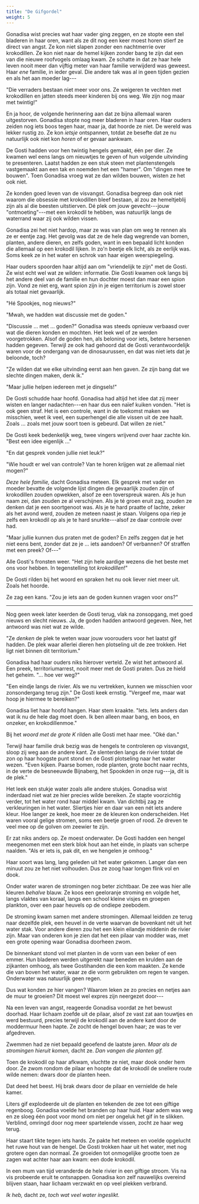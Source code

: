 ```yaml
---
title: "De Gifgordel"
weight: 5
---
```


Gonadisa wist precies wat haar vader ging zeggen, en ze stopte een stel bladeren in haar oren, want als ze dit nog een keer moest horen stierf ze direct van angst. Ze kon niet slapen zonder een nachtmerrie over krokodillen. Ze kon niet naar de hemel kijken zonder bang te zijn dat een van die nieuwe roofvogels omlaag kwam. Ze schatte in dat ze haar hele leven nooit meer dan vijftig meter van haar familie verwijderd was geweest. Haar _ene_ familie, in ieder geval. Die andere tak was al in geen tijden gezien en als het aan moeder lag---

"Die verraders bestaan niet meer voor ons. Ze weigeren te vechten met krokodillen en jatten steeds meer kinderen bij ons weg. We zijn nog maar met twintig!"

En ja hoor, de volgende herinnering aan dat ze bijna allemaal waren uitgestorven. Gonadisa stopte nog meer bladeren in haar oren. Haar ouders zeiden nog iets boos tegen haar, maar ja, dat hoorde ze niet. De wereld was lekker rustig zo. Ze kon _ietsje_ ontspannen, totdat ze besefte dat ze nu natuurlijk ook niet kon _horen_ of er gevaar aankwam.

De Gosti hadden voor hen twintig hengels gemaakt, één per dier. Ze kwamen wel eens langs om nieuwtjes te geven of hun volgende uitvinding te presenteren. Laatst hadden ze een stuk steen met plantenstengels vastgemaakt aan een tak en noemden het een "hamer". Om "dingen mee te bouwen". Toen Gonadisa vroeg wat ze dan wilden bouwen, wisten ze het ook niet.

Ze konden goed leven van de visvangst. Gonadisa begreep dan ook niet waarom die obsessie met krokodillen bleef bestaan, al zou ze hemeltjeblij zijn als al die beesten uitstierven. Dé plek om jouw gevecht---jouw "ontmoeting"---met een krokodil te hebben, was natuurlijk langs de waterrand waar zij ook wilden vissen.

Gonadisa zei het niet hardop, maar ze was van plan om weg te rennen als ze er eentje zag. Het gevolg was dat ze de hele dag wegrende van bomen, planten, andere dieren, en zelfs goden, want in een bepaald licht konden die allemaal op een krokodil lijken. In zo'n beetje elk licht, als ze eerlijk was. Soms keek ze in het water en schrok van haar eigen weerspiegeling.

Haar ouders spoorden haar altijd aan om "vriendelijk te zijn" met de Gosti. Ze wist echt wel wat ze wilden: informatie. Die Gosti kwamen ook langs bij het andere deel van de familie en hun dochter moest dan maar een spion zijn. Vond ze niet erg, want spion zijn in je eigen territorium is zowel stoer als totaal niet gevaarlijk.

"Hé Spookjes, nog nieuws?"

"Mwah, we hadden wat discussie met de goden."

"Discussie ... met ... goden?" Gonadisa was steeds opnieuw verbaasd over wat die dieren konden en mochten. Het leek wel of ze werden voorgetrokken. Alsof de goden hen, als beloning voor iets, betere hersenen hadden gegeven. Terwijl ze ook had gehoord dat de Gosti verantwoordelijk waren voor de ondergang van de dinosaurussen, en dat was niet iets dat je beloonde, toch?

"Ze wilden dat we elke uitvinding eerst aan hen gaven. Ze zijn bang dat we slechte dingen maken, denk ik."

"Maar jullie helpen iedereen met je dingsels!"

De Gosti schudde haar hoofd. Gonadisa had altijd het idee dat zij meer wisten en langer nadachten---en haar dus een naïef kuiken vonden. "Het is ook geen straf. Het is een controle, want in de toekomst maken we misschien, weet ik veel, een superhengel die alle vissen uit de zee haalt. Zoals ... zoals met jouw soort toen is gebeurd. Dat willen ze niet."

De Gosti keek bedenkelijk weg, twee vingers wrijvend over haar zachte kin. "Best een idee eigenlijk ..."

"En dat gesprek vonden jullie niet leuk?"

"Wie houdt er wel van controle? Van te horen krijgen wat ze allemaal niet mogen?"

_Deze hele familie,_ dacht Gonadisa meteen. Elk gesprek met vader en moeder bevatte de volgende lijst dingen die gevaarlijk zouden zijn of krokodillen zouden opwekken, alsof ze een toverspreuk waren. Als je hun naam zei, dan zouden ze al verschijnen. Als je té groen eruit zag, zouden ze denken dat je een soortgenoot was. Als je te hard praatte of lachte, zeker als het avond werd, zouden ze meteen naast je staan. Volgens opa riep je zelfs een krokodil op als je te hard snurkte---alsof ze daar controle over had.

"Maar jullie kunnen dus praten met de goden? En zelfs zeggen dat je het niet eens bent, zonder dat ze je ... iets aandoen? Of verbannen? Of straffen met een preek? Of---"

Alle Gosti's fronsten weer. "Het zijn hele aardige wezens die het beste met ons voor hebben. In tegenstelling tot _krokodillen_!"

De Gosti rilden bij het woord en spraken het nu ook liever niet meer uit. Zoals het hoorde.

Ze zag een kans. "Zou je iets aan de goden kunnen vragen voor ons?"

___

Nog geen week later keerden de Gosti terug, vlak na zonsopgang, met goed nieuws en slecht nieuws. Ja, de goden hadden antwoord gegeven. Nee, het antwoord was niet wat ze wilde.

"Ze _denken_ de plek te weten waar jouw voorouders voor het laatst gif hadden. De plek waar allerlei dieren hen plotseling uit de zee trokken. Het ligt niet binnen dit territorium."

Gonadisa had haar ouders niks hierover verteld. Ze wist het antwoord al. Een preek, territoriumarrest, nooit meer met de Gosti praten. Dus ze hield het geheim. "... hoe ver weg?"

"Een eindje langs de rivier. Als we nu vertrekken, kunnen we misschien voor zonsondergang terug zijn." De Gosti keek ernstig. "Vergeef me, maar wat hoop je hiermee te bereiken?"

Gonadisa liet haar hoofd hangen. Haar stem kraakte. "Iets. Iets anders dan wat ik nu de hele dag moet doen. Ik ben alleen maar bang, en boos, en onzeker, en krokodillenmoe."

Bij het _woord met de grote K_ rilden alle Gosti met haar mee. "Oké dan."

Terwijl haar familie druk bezig was de hengels te controleren op visvangst, sloop zij weg aan de andere kant. Ze slenterden langs de rivier totdat de zon op haar hoogste punt stond en de Gosti plotseling naar het water wezen. "Even kijken. Paarse bomen, rode planten, grote bocht naar rechts, in de verte de besneeuwde Bijnaberg, het Spookden in onze rug---ja, dit is de plek."

Het leek een stukje water zoals alle andere stukjes. Gonadisa wist inderdaad niet wat ze hier precies wilde bereiken. Ze stapte voorzichtig verder, tot het water rond haar middel kwam. Van dichtbij zag ze verkleuringen in het water. Sliertjes hier en daar van een nét iets andere kleur. Hoe langer ze keek, hoe meer ze de kleuren kon onderscheiden. Het waren vooral gelige stromen, soms een beetje groen of rood. Ze dreven te veel mee op de golven om zeewier te zijn.

Er zat niks anders op. Ze moest onderwater. De Gosti hadden een hengel meegenomen met een sterk blok hout aan het einde, in plaats van scherpe naalden. "Als er iets is, pak dit, en we hengelen je omhoog."

Haar soort was lang, lang geleden uit het water gekomen. Langer dan een minuut zou ze het niet volhouden. Dus ze zoog haar longen flink vol en dook.

Onder water waren de stromingen nog beter zichtbaar. De zee was hier alle kleuren _behalve_ blauw. Ze koos een geeloranje stroming en volgde het, langs vlaktes van koraal, langs een school kleine visjes en groepen plankton, over een paar heuvels op de ondiepe zeebodem.

De stroming kwam samen met andere stromingen. Allemaal leidden ze terug naar dezelfde plek, een heuvel in de verte waarvan de bovenkant nét uit het water stak. Voor andere dieren zou het een klein eilandje middenin de rivier zijn. Maar van onderen kon je zien dat het een pilaar van modder was, met een grote opening waar Gonadisa doorheen zwom.

De binnenkant stond vol met planten in de vorm van een beker of een emmer. Hun bladeren werden uitgerekt naar beneden en krulden aan de zijkanten omhoog, als twee Gostihanden die een kom maakten. Ze kende die van boven het water, waar ze die vorm gebruikten om regen te vangen. Onderwater was natuurlijk geen regen.

Dus wat konden ze hier vangen? Waarom leken ze zo precies en netjes aan de muur te groeien? Dit moest wel expres zijn neergezet door---

Na een leven van angst, reageerde Gonadisa voordat ze het bewust doorhad. Haar lichaam zoefde uit de pilaar, alsof ze vast zat aan touwtjes en werd bestuurd, precies terwijl de krokodil aan de andere kant door de moddermuur heen hapte. Ze zocht de hengel boven haar; ze was te ver afgedreven.

Zwemmen had ze niet bepaald geoefend de laatste jaren. _Maar als de stromingen hieruit komen,_ dacht ze. _Dan vangen die planten gif._

Toen de krokodil op haar afkwam, vluchtte ze niet, maar dook onder hem door. Ze zwom rondom de pilaar en hoopte dat de krokodil de snellere route wilde nemen: dwars door de planten heen.

Dat deed het beest. Hij brak dwars door de pilaar en vernielde de hele kamer.

Liters gif explodeerde uit de planten en tekenden de zee tot een giftige regenboog. Gonadisa voelde het branden op haar huid. Haar adem was weg en ze sloeg één poot voor mond om niet per ongeluk het gif in te slikken. Verblind, omringd door nog meer spartelende vissen, zocht ze haar weg terug.

Haar staart tikte tegen iets hards. Ze pakte het meteen en voelde opgelucht het ruwe hout van de hengel. De Gosti trokken haar uit het water, met nog grotere ogen dan normaal. Ze groeiden tot onmogelijke grootte toen ze zagen wat achter haar aan kwam: een dode krokodil.

In een mum van tijd veranderde de hele rivier in een giftige stroom. Vis na vis probeerde eruit te ontsnappen. Gonadisa kon zelf nauwelijks overeind blijven staan, haar lichaam verzwakt en op veel plekken verbrand.

_Ik heb,_ dacht ze, _toch wat veel water ingeslikt._